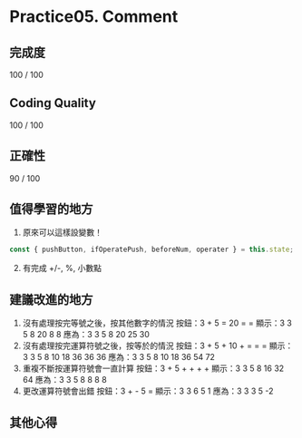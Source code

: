 # **Practice05. Comment**
## **完成度**
100 / 100
## **Coding Quality**
100 / 100
## **正確性**
90 / 100
## **值得學習的地方**
1. 原來可以這樣設變數！
```js
const { pushButton, ifOperatePush, beforeNum, operater } = this.state;
```
2. 有完成 +/-, %, 小數點
## **建議改進的地方**
1. 沒有處理按完等號之後，按其他數字的情況
按鈕：3 + 5 = 20 =  = 
顯示：3 3 5 8 20 8  8
應為：3 3 5 8 20 25 30
2. 沒有處理按完運算符號之後，按等於的情況
按鈕：3 + 5 + 10 +  =  =  = 
顯示：3 3 5 8 10 18 36 36 36
應為：3 3 5 8 10 18 36 54 72
3. 重複不斷按運算符號會一直計算
按鈕：3 + 5 + +  +  +
顯示：3 3 5 8 16 32 64
應為：3 3 5 8 8  8  8
4. 更改運算符號會出錯
按鈕：3 + - 5 =
顯示：3 3 6 5 1
應為：3 3 3 5  -2
## **其他心得**
